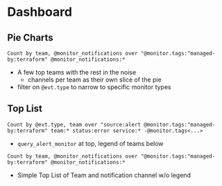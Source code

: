 # Dashboard

## Pie Charts

```datadog
Count by team, @monitor_notifications over "@monitor.tags:"managed-by:terraform" @monitor_notifications:*
```

- A few top teams with the rest in the noise
  - channels per team as their own slice of the pie
- filter on `@evt.type` to narrow to specific monitor types

## Top List
```datadog
Count by @evt.type, team over "source:alert @monitor.tags:"managed-by:terraform" team:* status:error service:* -@monitor.tags<...>
```

- `query_alert_monitor` at top, legend of teams below

```datadog
Count by team, @monitor_notifications over "@monitor.tags:"managed-by:terraform" @monitor_notifications:*
```

- Simple Top List of Team and notification channel w/o legend


